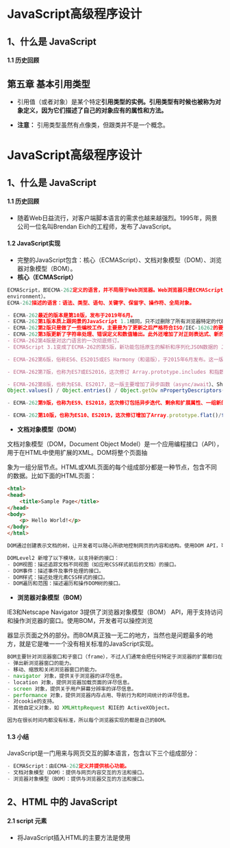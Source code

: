 #                                                            JavaScript高级程序设计

## 1、什么是 JavaScript

#### 1.1 历史回顾
## 第五章  基本引用类型

- 引用值（或者对象）是某个特定**引用类型的实例。**引用类型有时候也被称为**对象定义，**因为它们描述了自己的对象应有的**属性和方法。**

- **注意：** 引用类型虽然有点像类，但跟类并不是一个概念。
#                                                            JavaScript高级程序设计

## 1、什么是 JavaScript

#### 1.1 历史回顾

- 随着Web日益流行，对客户端脚本语言的需求也越来越强烈。1995年，网景公司一位名叫Brendan Eich的工程师，发布了JavaScript。

#### 1.2 JavaScript实现

- 完整的JavaScript包含：核心（ECMAScript）、文档对象模型（DOM）、浏览器对象模型（BOM）。
- **核心（ECMAScript）**

```js
ECMAScript，即ECMA-262定义的语言，并不局限于Web浏览器。Web浏览器只是ECMAScript实现可能存在的一种宿主环境（host
environment）。
ECMA-262描述的语言：语法、类型、语句、关键字、保留字、操作符、全局对象。
```

```js
- ECMA-262最近的版本是第10版，发布于2019年6月。
- ECMA-262第1版本质上跟网景的JavaScript 1.1相同，只不过删除了所有浏览器特定的代码，外加少量细微的修改。
- ECMA-262第2版只是做了一些编校工作，主要是为了更新之后严格符合ISO/IEC-16262的要求，并没有增减或改变任何特性。
- ECMA-262第3版更新了字符串处理、错误定义和数值输出。此外还增加了对正则表达式、新的控制语句、 try / catch 异常处理的支持。
- ECMA-262第4版是对这门语言的一次彻底修订。
- ECMAScript 3.1变成了ECMA-262的第5版，新功能包括原生的解析和序列化JSON数据的 JSON 对象、方便继承和高级属性定义的方法。

- ECMA-262第6版，俗称ES6、ES2015或ES Harmony（和谐版），于2015年6月发布。这一版包含了大概这个规范有史以来最重要的一批增强特性。ES6正式支持了类、模块、迭代器、生成器、箭头函数、期约、反射、代理和众多新的数据类型。

- ECMA-262第7版，也称为ES7或ES2016，这次修订 Array.prototype.includes 和指数操作符。

- ECMA-262第8版，也称为ES8、ES2017，这一版主要增加了异步函数（async/await）、SharedArrayBuffer 及Atomics API，以及
Object.values() / Object.entries() / Object.getOw nPropertyDescriptors() 和字符串填充方法，另外明确支持对象字面量最后的逗号。

- ECMA-262第9版，也称为ES9、ES2018，这次修订包括异步迭代、剩余和扩展属性、一组新的正则表达式特性、 Promise finally() ，以及模板字面量修订。

- ECMA-262第10版，也称为ES10、ES2019，这次修订增加了Array.prototype.flat()/flatMap()、String.prototype.trimStart()/trimEnd() 、 Object.fromEntries() 方法，以及Symbol.prototype.description 属性，明确定义Function.prototype.toString() 的返回值并固定了Array.prototype.sort() 的顺序。另外，这次修订解决了与JSON字符串兼容的问题，并定义了 catch 子句的可选绑定。
```

- **文档对象模型（DOM）**

文档对象模型（DOM，Document Object Model）是一个应用编程接口（API），用于在HTML中使用扩展的XML。DOM将整个页面抽

象为一组分层节点。HTML或XML页面的每个组成部分都是一种节点，包含不同的数据。比如下面的HTML页面：

```html
<html>
<head>
    <title>Sample Page</title>
</head>
<body>
    <p> Hello World!</p>
</body>
</html>
```

```js
DOM通过创建表示文档的树，让开发者可以随心所欲地控制网页的内容和结构。使用DOM API，可以轻松地删除、添加、替换、修改节点。
```

```js
DOMLevel2 新增了以下模块，以支持新的接口：
- DOM视图：描述追踪文档不同视图（如应用CSS样式前后的文档）的接口。
- DOM事件：描述事件及事件处理的接口。
- DOM样式：描述处理元素CSS样式的接口。
- DOM遍历和范围：描述遍历和操作DOM树的接口。
```

- **浏览器对象模型（BOM）**

IE3和Netscape Navigator 3提供了浏览器对象模型（BOM） API，用于支持访问和操作浏览器的窗口。使用BOM，开发者可以操控浏览

器显示页面之外的部分。而BOM真正独一无二的地方，当然也是问题最多的地方，就是它是唯一一个没有相关标准的JavaScript实现。

```js
BOM主要针对浏览器窗口和子窗口（frame），不过人们通常会把任何特定于浏览器的扩展都归在BOM的范畴内。比如，下面就是这样一些扩展：
- 弹出新浏览器窗口的能力。
- 移动、缩放和关闭浏览器窗口的能力。
- navigator 对象，提供关于浏览器的详尽信息。
- location 对象，提供浏览器加载页面的详尽信息。
- screen 对象，提供关于用户屏幕分辨率的详尽信息。
- performance 对象，提供浏览器内存占用、导航行为和时间统计的详尽信息。
- 对cookie的支持。
- 其他自定义对象，如 XMLHttpRequest 和IE的 ActiveXObject。

因为在很长时间内都没有标准，所以每个浏览器实现的都是自己的BOM。
```

#### 1.3 小结

JavaScript是一门用来与网页交互的脚本语言，包含以下三个组成部分：

```js
- ECMAScript：由ECMA-262定义并提供核心功能。
- 文档对象模型（DOM）：提供与网页内容交互的方法和接口。
- 浏览器对象模型（BOM）：提供与浏览器交互的方法和接口。
```

## 2、HTML 中的 JavaScript

#### 2.1 script 元素

- 将JavaScript插入HTML的主要方法是使用 <script> 元素，<script>元素有8个属性

```js
- async：可选。表示应该立即开始下载脚本，但不能阻止其他页面动作，比如下载资源或等待其他脚本加载。只对外部脚本文件有效。
- charset：可选。使用 src 属性指定的代码字符集。这个属性很少使用，因为大多数浏览器不在乎它的值。

- crossorigin：可选。配置相关请求的CORS（跨源资源共享）设置。默认不使用CORS。crossorigin="anonymous" 配置文件请求不必设置凭据标志。 crossorigin="use-credentials" 设置凭据标志，意味着出站请求会包含凭据。

- defer：可选。文档解析和显示完成后再执行脚本没有问题。只对外部脚本文件有效。在IE7及更早的版本中，对行内脚本也可以指定这个属性。

- integrity：可选。允许比对接收到的资源和指定的加密签名以验证子资源完整性。如果接收到的资源的签名与这个属性指定的签名不匹配，则页面会报错，脚本不会执行。这个属性可以用于确保内容分发网络（CDN，Content Delivery Network）不会提供恶意内容。

- language：废弃。最初用于表示代码块中的脚本语言（如 "JavaScript" 、 "JavaScript 1.2" 或 "VBScript" ）。大多数浏览器都会忽略这个属性，不应该再使用它。

- src：可选。表示包含要执行的代码的外部文件。
- type：可选。代替 language ，表示代码块中脚本语言内容类型（也称MIME类型）。按照惯例，这个值始终都是 "text/javascript" 。
```

```js
使用 <script> 的方式有两种：通过它直接在网页中嵌入JavaScript代码，以及通过它在网页中包含外部JavaScript文件。
<script>
    function sayHi() { console.log("Hi!"); } 
</script>
```

**标签占位符**

- 过去，所有 <script> 元素都被放在页面的 <head> 标签内，如下面的例子所示：

```html
<html>
<head>
    <title>Example HTML Page</title>
    <script src="example1.js"></script>
    <script src="example2.js"></script>
</head>
<body>
    <!-- 这里是页面内容 -->
</body>
</html>
```

- 现代Web应用程序通常将所有JavaScript引用放在 <body> 元素中的页面内容后面，如下面的例子所示：

```html
<html>
<head>
    <title>Example HTML Page</title>
</head>
<body>
    <!-- 这里是页面内容 -->
    <script src="example1.js"></script>
    <script src="example2.js"></script>
</body>
</html>
```

- **推迟执行脚本，**这个脚本可以在整个页面解析完后在运行，在在 <script> 元素上设置defer 属性：

```html
<html>
<head>
    <title>Example HTML Page</title>
    <script defer src="example1.js"></script>
    <script defer src="example2.js"></script>
</head>
<body>
    <!-- 这里是页面内容 -->
    <!-- 注意 对于XHTML文档，指定 defer 属性时应该写成defer="defer"  -->
</body>
</html>
```

- **异步执行脚本，**HTML5为 <script> 元素定义了 async 属性。从改变脚本处理方式上看， async 属性与 defer 类似：

```html
<html>
<head>
    <title>Example HTML Page</title>
    <script async src="example1.js"></script>
    <script async src="example2.js"></script>
</head>
<body>
    <!-- 这里是页面内容 -->
</body>
</html>
```

- **动态添加脚本，**除 <script> 标签，向DOM中动态添加 script元素同样可以加载指定的脚本：

```js
只要创建一个 script 元素并将其添加到DOM即可。
- let script = document.createElement('script'); 
- script.src = 'gibberish.js'; 
- document.head.appendChild(script);
```

```js
不是所有浏览器都支持 async 属性。因此，如果要统一动态脚本的加载行为，可以明确将其设置为同步加载：
- let script = document.createElement('script'); 
- script.src = 'gibberish.js'; 
- script.async = false; 
- document.head.appendChild(script);
```

```html
以这种方式获取的资源对浏览器预加载器是不可见的。这会严重影响它们在资源获取队列中的优先级。要想让预加载器知道这些动态请求文件的在，可以在文档头部显式声明它们：<link rel="preload" href="gibberish.js">
```

#### 2.2 行内代码块与外部文件

虽然可以直接在HTML文件中嵌入JavaScript代码，但通常认为最佳实践是尽可能将JavaScript代码放在外部文件中。不过这个最佳实践并不是明确的强制性规则。**推荐使用外部文件的理由如下。**

- **可维护性**   JavaScript代码如果分散到很多HTML页面，会导致维护困难。而用一个目录保存所有JavaScript文件，则更容易维护，这样开发者就可以独立于使用它们的HTML页面来编辑代码。

- **缓存**   浏览器会根据特定的设置缓存所有外部链接的JavaScript文件，这意味着如果两个页面都用到同一个文件，则该文件只需下载一次。这最终意味着页面加载更快。

- **适应未来**   通过把JavaScript放到外部文件中，就不必考虑用XHTML或前面提到的注释黑科技。包含外部JavaScript文件的语法在HTML和XHTML中是一样的。

- 在配置浏览器请求外部文件时，要重点考虑的一点是它们会占用多少带宽。预请求的消耗已显著降低，以轻量、独立JavaScript组件形式向客户端送达脚本更具优势。

```js
比如，第一个页面包含如下脚本：
- <script src="mainA.js"></script>
- <script src="component1.js"></script>
- <script src="component2.js"></script>
- <script src="component3.js"></script> ...
```

```js
后续页面可能包含如下脚本：
- <script src="mainB.js"></script>
- <script src="component3.js"></script>
- <script src="component4.js"></script>
- <script src="component5.js"></script> ...
```

#### 2.3 文档模式

- IE5.5发明了文档模式的概念，即可以使用 doctype 切换文档模式。最初的文档模式有两种：**混杂模式**（quirks mode）和**标准模式**

  （standards mode）。第三种文档模式：**准标准模式**（almoststandards mode）。

#### 2.4 < noscript > 元素

- 针对早期浏览器不支持JavaScript的问题，需要一个页面**优雅降级**的处理方案。最终， <noscript> 元素出现，被用于给不支持JavaScript的浏览器提供替代内容。

```js
<noscript> 元素可以包含任何可以出现在 <body> 中的HTML元素， <script> 除外。在下列两种情况下，浏览器将显示包含在<noscript> 中的内容：
- 浏览器不支持脚本。
- 浏览器对脚本的支持被关闭。
```

- 任何一个条件被满足，包含在 <noscript> 中的内容就会被渲染。否则，浏览器不会渲染 <noscript> 中的内容。例子：

```html
<html>
<head>
    <title>Example HTML Page</title>
    <script "" defer="defer" src="example1.js"> </script>
    <script "" defer="defer" src="example2.js"> </script>
</head>
<body>
    <noscript>
        <p>This page requires a JavaScript-enabled browser.</p>
    </noscript>
</body>
</html>
```

#### 2.5 小结

- JavaScript是通过 <script> 元素插入到HTML页面中的。这个元素可用于把JavaScript代码嵌入到HTML页面中，跟其他标记混合在一起，也可用于引入保存在外部文件中的JavaScript。

## 第五章  基本引用类型
### 6.1、Object

- 到目前为止，大多数引用值的示例使用的是 Object 类型。Object 是ECMAScript中最常用的类型之一。显式地创建 Object 的实例有两种方式。第一种是使用 **new 操作符**和 Object 构造函数，如下所示：

```js
let person = new Object(); 
person.name = "Nicholas"; 
person.age = 29;
```

- 另一种方式是使用**对象字面量**（object literal）表示法。下面的代码定义了与前面示例相同的 person 对象，但使用的是对象字面量表示法：

```js
let person = { 
    name: "Nicholas", 
    age: 29
};
```

- 在对象字面量表示法中，属性名**可以是字符串或数值，**比如指定了 name 属性，后跟一个冒号，然后是属性的值。逗号用于在对象字面量中分隔属性

```js
let person = {
    "name": "Nicholas", 
    "age": 29, 
    5: true 
};

- 这个例子会得到一个带有属性 name 、 age 和 5 的对象。注意，数值属性会自动转换为字符串。
```

- 然也可以用对象字面量表示法来定义一个**只有默认属性和方法的对象，**只要使用一对大括号，中间留空就行了：

```js
let person = {}; // 与new Object()相同
person.name = "Nicholas";
person.age = 29;

注意：实际上开发者更倾向于使用对象字面量表示法。这是因为对象字面量代码更少，看起来也更有封装所有相关数据的感觉。
```

### 6.2、Array

#### 6.2.1 创建数组

- 有几种基本的方式可以创建数组。一种是使用 **Array 构造函数，**比如：

```js
let colors = new Array();
```

- 在使用 Array 构造函数时，也可以**省略 new 操作符。**结果是一样的，比如：

```js
let colors = Array(3); // 创建一个包含3个元素的数组
let names = Array("Greg"); // 创建一个只包含一个元素，即字符串"Greg"的数组
```

- 另一种创建数组的方式是使用**数组字面量**（array literal）表示法。数组字面量是在中括号中包含以逗号分隔的元素列表，如下面的例子所示：

```js
let colors = ["red", "blue", "green"]; // 创建一个包含3个元素的数组
let names = []; // 创建一个空数组
let values = [1,2,]; // 创建一个包含2个元素的数组
```

#### 6.2.2 数组索引

- 要取得或设置数组的值，需要使用中括号并提供相应值的数字索引，如下所示：

```js
let colors = ["red", "blue", "green"]; // 定义一个字符串数组
alert(colors[0]); // 显示第一项
colors[2] = "black"; // 修改第三项
colors[3] = "brown"; // 添加第四项
```

- 数组中元素的数量保存在 length 属性中，这个属性始终返回**0或大于0**的值，如下例所示：

```js
let colors = ["red", "blue", "green"]; // 创建一个包含3个字符串的数组
let names = []; // 创建一个空数组
alert(colors.length); // 3 
alert(names.length); // 0
```

- 数组 length 属性的独特之处在于，它不是只读的。通过修改length 属性，可以从数组**末尾删除或添加元素。**来看下面的例子：

```js
let colors = ["red", "blue", "green"]; // 创建一个包含3个字符串的数组
colors.length = 2; 
alert(colors[2]); // undefined

- 这里，数组 colors 一开始有3个值。将 length 设置为2，就删除了最后一个（位置2的）值，因此 colors[2] 就没有值了。
```

#### 6.2.3 检测数组

- 一个经典的ECMAScript问题是**判断一个对象是不是数组。**在只有一个网页（因而只有一个全局作用域）的情况下，使用 **instanceof** 操作符就足矣：

```js
var arr = [4,67,23];
arr instanceof Array  //return true
```

```js
Array.isArray() 方法

console.log(Array.isArray([])); // true
console.log(Array.isArray({})); // false
console.log(Array.isArray(123)); // false
console.log(Array.isArray('123')); // false
```

#### 6.2.4 转换方法

- 所有对象都有 **toLocaleString() 、 toString() 和 valueOf() 方法。**其中， **valueOf()** 返回的还是**数组本身。**而**toString()** 返回由数组中每个值的等效字符串**拼接而成的一个逗号分隔的字符串。**也就是说，对数组的每个值都会调用其 toString() 方法，以得到最终的字符串。来看下面的例子：

```js
let colors = ["red", "blue", "green"]; // 创建一个包含3个字符串的数组
alert(colors.toString()); // red,blue,green
alert(colors.valueOf()); // red,blue,green 
alert(colors); // red,blue,green

- 首先是被显式调用的 toString() 和 valueOf() 方法，它们分别返回了数组的字符串表示，即将所有字符串组合起来，以逗号分隔。
```

- 如果想使用**不同的分隔符，**则可以**使用 join() 方法。** join() 方法接收一个参数，即字符串分隔符，返回包含所有项的字符串。来看下面的例子：

```js
let colors = ["red", "green", "blue"]; 
alert(colors.join(",")); // red,green,blue 
alert(colors.join("||")); // red||green||blue

- 如果不给 join() 传入任何参数，或者传入 undefined ，则仍然使用逗号作为分隔符。

- 注意：如果数组中某一项是 null 或 undefined ，则在 join() 、 toLocaleString() 、 toString() 和 valueOf() 返回的结果中会以空字符串表示。
```

#### 6.2.5 排序方法

- 数组有**两个方法**可以用来**对元素重新排序： reverse() 和 sort() 。**顾名思义， **reverse()** 方法就是将数组元素**反向排列。**比如：

```js
let values = [1, 2, 3, 4, 5]; 
values.reverse(); 
alert(values); // 5,4,3,2,1
```

-  **sort()** 会按照**升序重新排列数组元素，**即最小的值在前面，最大的值在后面。为此， sort() 会在每一项上调用 String()转型函数，然后比较字符串来决定顺序。即使数组的元素都是数值，也会先把数组转换为字符串再比较、排序。比如：

```js
let values = [0, 1, 5, 10, 15]; 
values.sort(); 
alert(values); // 0,1,10,15,5
```

-  sort() 方法可以接收一个**比较函数，**用于判断哪个值应该排在前面。

```js
function compare(value1, value2) { 
    if (value1 < value2) { 
        return -1; 
    } else if (value1 > value2) { 
        return 1; 
    } else { 
        return 0; 
    } 
}
```

- 这个比较函数可以适用于大多数数据类型，可以把它当作参数传给sort() 方法，如下所示：

```js
let values = [0, 1, 5, 10, 15]; 
values.sort(compare); 
alert(values); // 0,1,5,10,15
```

## 6.3、Set

- ECMAScript 6新增的 **Set** 是一种新集合类型，为这门语言带来集合数据结构。 Set 在很多方面都**像是加强的 Map ，**这是因为它们的大多数API和行为都是共有的。

#### 6.3.1 基本API

- 使用 **new 关键字和 Set** 构造函数可以创建一个**空集合：**

```js
const m = new Set();
```

- 与 Map 类似， Set 可以包含任何JavaScript数据类型作为值。集合也使用SameValueZero操作（ECMAScript内部定义，无法在语言中使用），基本上相当于使用严格对象相等的标准来检查值的匹配性。

```js
const s = new Set(); 
const functionVal = function() {};
const symbolVal = Symbol();
const objectVal = new Object();
s.add(functionVal); 
s.add(symbolVal); 
s.add(objectVal);
alert(s.has(functionVal)); // true 
alert(s.has(symbolVal)); // true 
alert(s.has(objectVal)); // true

// SameValueZero检查意味着独立的实例不会冲突
alert(s.has(function() {})); // false
```

- **add() 和 delete()** 操作是幂等的。 delete() 返回一个布尔值，表示集合中是否存在要删除的值：

```js
const s = new Set(); 
s.add('foo'); 
alert(s.size); // 1
s.add('foo'); 
alert(s.size); // 1

// 集合里有这个值
alert(s.delete('foo')); // true
// 集合里没有这个值
alert(s.delete('foo')); // false
​```js
let stringObject = new String("hello world");
- ECMA-262第6版，俗称ES6、ES2015或ES Harmony（和谐版），于2015年6月发布。这一版包含了大概这个规范有史以来最重要的一批增强特性。ES6正式支持了类、模块、迭代器、生成器、箭头函数、期约、反射、代理和众多新的数据类型。

- ECMA-262第7版，也称为ES7或ES2016，这次修订 Array.prototype.includes 和指数操作符。

- ECMA-262第8版，也称为ES8、ES2017，这一版主要增加了异步函数（async/await）、SharedArrayBuffer 及Atomics API，以及
Object.values() / Object.entries() / Object.getOw nPropertyDescriptors() 和字符串填充方法，另外明确支持对象字面量最后的逗号。

- ECMA-262第9版，也称为ES9、ES2018，这次修订包括异步迭代、剩余和扩展属性、一组新的正则表达式特性、 Promise finally() ，以及模板字面量修订。

- ECMA-262第10版，也称为ES10、ES2019，这次修订增加了Array.prototype.flat()/flatMap()、String.prototype.trimStart()/trimEnd() 、 Object.fromEntries() 方法，以及Symbol.prototype.description 属性，明确定义Function.prototype.toString() 的返回值并固定了Array.prototype.sort() 的顺序。另外，这次修订解决了与JSON字符串兼容的问题，并定义了 catch 子句的可选绑定。
```

- **文档对象模型（DOM）**

文档对象模型（DOM，Document Object Model）是一个应用编程接口（API），用于在HTML中使用扩展的XML。DOM将整个页面抽

象为一组分层节点。HTML或XML页面的每个组成部分都是一种节点，包含不同的数据。比如下面的HTML页面：

```html
<html>
<head>
    <title>Sample Page</title>
</head>
<body>
    <p> Hello World!</p>
</body>
</html>
```

```js
DOM通过创建表示文档的树，让开发者可以随心所欲地控制网页的内容和结构。使用DOM API，可以轻松地删除、添加、替换、修改节点。
```

```js
DOMLevel2 新增了以下模块，以支持新的接口：
- DOM视图：描述追踪文档不同视图（如应用CSS样式前后的文档）的接口。
- DOM事件：描述事件及事件处理的接口。
- DOM样式：描述处理元素CSS样式的接口。
- DOM遍历和范围：描述遍历和操作DOM树的接口。
```

- **浏览器对象模型（BOM）**

IE3和Netscape Navigator 3提供了浏览器对象模型（BOM） API，用于支持访问和操作浏览器的窗口。使用BOM，开发者可以操控浏览

器显示页面之外的部分。而BOM真正独一无二的地方，当然也是问题最多的地方，就是它是唯一一个没有相关标准的JavaScript实现。

```js
BOM主要针对浏览器窗口和子窗口（frame），不过人们通常会把任何特定于浏览器的扩展都归在BOM的范畴内。比如，下面就是这样一些扩展：
- 弹出新浏览器窗口的能力。
- 移动、缩放和关闭浏览器窗口的能力。
- navigator 对象，提供关于浏览器的详尽信息。
- location 对象，提供浏览器加载页面的详尽信息。
- screen 对象，提供关于用户屏幕分辨率的详尽信息。
- performance 对象，提供浏览器内存占用、导航行为和时间统计的详尽信息。
- 对cookie的支持。
- 其他自定义对象，如 XMLHttpRequest 和IE的 ActiveXObject。

因为在很长时间内都没有标准，所以每个浏览器实现的都是自己的BOM。
```

#### 1.3 小结

JavaScript是一门用来与网页交互的脚本语言，包含以下三个组成部分：

```js
- ECMAScript：由ECMA-262定义并提供核心功能。
- 文档对象模型（DOM）：提供与网页内容交互的方法和接口。
- 浏览器对象模型（BOM）：提供与浏览器交互的方法和接口。
```

## 2、HTML 中的 JavaScript

#### 2.1 script 元素

- 将JavaScript插入HTML的主要方法是使用 <script> 元素，<script>元素有8个属性

```js
- async：可选。表示应该立即开始下载脚本，但不能阻止其他页面动作，比如下载资源或等待其他脚本加载。只对外部脚本文件有效。
- charset：可选。使用 src 属性指定的代码字符集。这个属性很少使用，因为大多数浏览器不在乎它的值。

- crossorigin：可选。配置相关请求的CORS（跨源资源共享）设置。默认不使用CORS。crossorigin="anonymous" 配置文件请求不必设置凭据标志。 crossorigin="use-credentials" 设置凭据标志，意味着出站请求会包含凭据。

- defer：可选。文档解析和显示完成后再执行脚本没有问题。只对外部脚本文件有效。在IE7及更早的版本中，对行内脚本也可以指定这个属性。

- integrity：可选。允许比对接收到的资源和指定的加密签名以验证子资源完整性。如果接收到的资源的签名与这个属性指定的签名不匹配，则页面会报错，脚本不会执行。这个属性可以用于确保内容分发网络（CDN，Content Delivery Network）不会提供恶意内容。

- language：废弃。最初用于表示代码块中的脚本语言（如 "JavaScript" 、 "JavaScript 1.2" 或 "VBScript" ）。大多数浏览器都会忽略这个属性，不应该再使用它。

- src：可选。表示包含要执行的代码的外部文件。
- type：可选。代替 language ，表示代码块中脚本语言内容类型（也称MIME类型）。按照惯例，这个值始终都是 "text/javascript" 。
```

```js
使用 <script> 的方式有两种：通过它直接在网页中嵌入JavaScript代码，以及通过它在网页中包含外部JavaScript文件。
<script>
    function sayHi() { console.log("Hi!"); } 
</script>
```

**标签占位符**

- 过去，所有 <script> 元素都被放在页面的 <head> 标签内，如下面的例子所示：

```html
<html>
<head>
    <title>Example HTML Page</title>
    <script src="example1.js"></script>
    <script src="example2.js"></script>
</head>
<body>
    <!-- 这里是页面内容 -->
</body>
</html>
```

- 现代Web应用程序通常将所有JavaScript引用放在 <body> 元素中的页面内容后面，如下面的例子所示：

```html
<html>
<head>
    <title>Example HTML Page</title>
</head>
<body>
    <!-- 这里是页面内容 -->
    <script src="example1.js"></script>
    <script src="example2.js"></script>
</body>
</html>
```

- **推迟执行脚本，**这个脚本可以在整个页面解析完后在运行，在在 <script> 元素上设置defer 属性：

```html
<html>
<head>
    <title>Example HTML Page</title>
    <script defer src="example1.js"></script>
    <script defer src="example2.js"></script>
</head>
<body>
    <!-- 这里是页面内容 -->
    <!-- 注意 对于XHTML文档，指定 defer 属性时应该写成defer="defer"  -->
</body>
</html>
```

- **异步执行脚本，**HTML5为 <script> 元素定义了 async 属性。从改变脚本处理方式上看， async 属性与 defer 类似：

```html
<html>
<head>
    <title>Example HTML Page</title>
    <script async src="example1.js"></script>
    <script async src="example2.js"></script>
</head>
<body>
    <!-- 这里是页面内容 -->
</body>
</html>
```

- **动态添加脚本，**除 <script> 标签，向DOM中动态添加 script元素同样可以加载指定的脚本：

```js
只要创建一个 script 元素并将其添加到DOM即可。
- let script = document.createElement('script'); 
- script.src = 'gibberish.js'; 
- document.head.appendChild(script);
```

```js
不是所有浏览器都支持 async 属性。因此，如果要统一动态脚本的加载行为，可以明确将其设置为同步加载：
- let script = document.createElement('script'); 
- script.src = 'gibberish.js'; 
- script.async = false; 
- document.head.appendChild(script);
```

```html
以这种方式获取的资源对浏览器预加载器是不可见的。这会严重影响它们在资源获取队列中的优先级。要想让预加载器知道这些动态请求文件的在，可以在文档头部显式声明它们：<link rel="preload" href="gibberish.js">
```

#### 2.2 行内代码块与外部文件

虽然可以直接在HTML文件中嵌入JavaScript代码，但通常认为最佳实践是尽可能将JavaScript代码放在外部文件中。不过这个最佳实践并不是明确的强制性规则。**推荐使用外部文件的理由如下。**

- **可维护性**   JavaScript代码如果分散到很多HTML页面，会导致维护困难。而用一个目录保存所有JavaScript文件，则更容易维护，这样开发者就可以独立于使用它们的HTML页面来编辑代码。

- **缓存**   浏览器会根据特定的设置缓存所有外部链接的JavaScript文件，这意味着如果两个页面都用到同一个文件，则该文件只需下载一次。这最终意味着页面加载更快。

- **适应未来**   通过把JavaScript放到外部文件中，就不必考虑用XHTML或前面提到的注释黑科技。包含外部JavaScript文件的语法在HTML和XHTML中是一样的。

- 在配置浏览器请求外部文件时，要重点考虑的一点是它们会占用多少带宽。预请求的消耗已显著降低，以轻量、独立JavaScript组件形式向客户端送达脚本更具优势。

```js
比如，第一个页面包含如下脚本：
- <script src="mainA.js"></script>
- <script src="component1.js"></script>
- <script src="component2.js"></script>
- <script src="component3.js"></script> ...
```

```js
后续页面可能包含如下脚本：
- <script src="mainB.js"></script>
- <script src="component3.js"></script>
- <script src="component4.js"></script>
- <script src="component5.js"></script> ...
```

#### 2.3 文档模式

- IE5.5发明了文档模式的概念，即可以使用 doctype 切换文档模式。最初的文档模式有两种：**混杂模式**（quirks mode）和**标准模式**

  （standards mode）。第三种文档模式：**准标准模式**（almoststandards mode）。

#### 2.4 < noscript > 元素

- 针对早期浏览器不支持JavaScript的问题，需要一个页面**优雅降级**的处理方案。最终， <noscript> 元素出现，被用于给不支持JavaScript的浏览器提供替代内容。

```js
<noscript> 元素可以包含任何可以出现在 <body> 中的HTML元素， <script> 除外。在下列两种情况下，浏览器将显示包含在<noscript> 中的内容：
- 浏览器不支持脚本。
- 浏览器对脚本的支持被关闭。
```

- 任何一个条件被满足，包含在 <noscript> 中的内容就会被渲染。否则，浏览器不会渲染 <noscript> 中的内容。例子：

```html
<html>
<head>
    <title>Example HTML Page</title>
    <script "" defer="defer" src="example1.js"> </script>
    <script "" defer="defer" src="example2.js"> </script>
</head>
<body>
    <noscript>
        <p>This page requires a JavaScript-enabled browser.</p>
    </noscript>
</body>
</html>
```

#### 2.5 小结

- JavaScript是通过 <script> 元素插入到HTML页面中的。这个元素可用于把JavaScript代码嵌入到HTML页面中，跟其他标记混合在一起，也可用于引入保存在外部文件中的JavaScript。
=======

```js
let someDate = new Date("May 23, 2019");
```

- Date.UTC() 方法也返回**日期的毫秒**表示，但使用的是跟Date.parse() 不同的信息来生成这个值。传给 Date.UTC() 的参数是年、零起点月数（1月是0，2月是1，以此类推）、日（1~31）、时（0~23）、分、秒和毫秒。

```js
// GMT时间2000年1月1日零点
let y2k = new Date(Date.UTC(2000, 0));

// GMT时间2005年5月5日下午5点55分55秒 
let allFives = new Date(Date.UTC(2005, 4, 5, 17, 55, 55));
```

#### 5.1.1 继承的方法

- 与其他类型一样， Date 类型重写了 **toLocaleString() 、 toString() 和 valueOf() 方法。**但与其他类型不同，重写后这些方法的返回值不一样。 Date 类型的 **toLocaleString()** 方法返回与浏览器运行的本地环境一致的日期和时间。 **toString()** 方法通常返回带时区信息的日期和时间，而时间也是以24小时制（0~23）表示的。

```js
toLocaleString() - 2/1/2019 12:00:00 AM 

toString() - Thu Feb 1 2019 00:00:00 GMT-0800 
(Pacific Standard Time)
```

- Date 类型的 **valueOf()** 方法根本就不返回字符串，这个方法被重写后返回的是日期的毫秒表示。因此，操作符（如小于号和大于号）可以直接使用它返回的值。比如下面的例子：

```js
let date1 = new Date(2019, 0, 1); // 2019年1月1日 
let date2 = new Date(2019, 1, 1); // 2019年2月1日

console.log(date1 < date2); // true 
console.log(date1 > date2); // false
```

#### 5.1.2 日期格式化方法

- **Date 类型有几个专门用于格式化日期的方法，它们都会返回字符串：**

```js
toDateString() 显示日期中的周几、月、日、年（格式特定于实现）
toTimeString() 显示日期中的时、分、秒和时区（格式特定于实现）
toLocaleDateString() 显示日期中的周几、月、日、年（格式特定于实现和地区）
toLocaleTimeString() 显示日期中的时、分、秒（格式特定于实现）
toUTCString() 显示完整的UTC日期（格式特定于实现）

这些方法的输出与 toLocaleString() 和 toString() 一样，会因浏览器而异。因此不能用于在用户界面上一致地显示日期。
注意：还有一个方法叫toGMTString()这个方法跟toUTCString()一样，目的是为了向后兼容。不过，规范建议新代码使用toUTCString() 。
```

#### 5.1.3 日期、时间组件方法

- Date 类型剩下的方法（见下表）直接**涉及取得或设置日期值**的特定部分。注意表中**“UTC日期”，**指的是没有时区偏移（将日期转换为GMT）时的日期。

| 方法                    | 说明                                    |
| ----------------------- | --------------------------------------- |
| getTime()               | 返回日期的毫秒表示；与valueOf() 相同    |
| setTime(*milliseconds*) | 设置日期的毫秒表示，从而修改整个日期    |
| getFullYear()           | 返回4位数年返回4位数年19）              |
| getUTCFullYear()        | 返回UTC日期的4位数年                    |
| setFullYear(*year*)     | 设置日期的年（ *year* 必须是4位数）     |
| setUTCFullYear(*year*)  | 设置UTC日期的年（ *year* 必须是4位数）  |
| getMonth()              | 返回日期的月（0表示1月，11表示12月）    |
| getUTCMonth()           | 返回UTC日期的月（0表示1月，11表示12月） |

|                      |                                                       |
| -------------------- | ----------------------------------------------------- |
| setMonth(*month*)    | 设置日期的月（ *month* 为大于0的数值，大于11加年）    |
| setUTCMonth(*month*) | 设置UTC日期的月（ *month* 为大于0的数值，大于11加年） |
| getDate()            | 返回日期中的日（1~31）                                |
| getUTCDate()         | 返回UTC日期中的日（1~31）                             |
| setDate(*date*)      | 设置日期中的日（如果 *date* 大于该月天数，则加月）    |
| setUTCDate(*date*)   | 设置UTC日期中的日（如果*date* 大于该月天数，则加月）  |
| getDay()             | 返回日期中表示周几的数值（0表示周日，6表示周六）      |

|                          |                                                     |
| ------------------------ | --------------------------------------------------- |
| getUTCDay()              | 返回UTC日期中表示周几的数值（0表示周日，6表示周六） |
| getHours()               | 返回日期中的时（0~23）                              |
| getUTCHours()            | 返回UTC日期中的时（0~23）                           |
| setHours(*hours*)        | 设置日期中的时（如果 *hours*大于23，则加日）        |
| setUTCHours(*hours*)     | 设置UTC日期中的时（如果*hours* 大于23，则加日）     |
| getMinutes()             | 返回日期中的分（0~59）                              |
| getUTCMinutes()          | 返回UTC日期中的分（0~59）                           |
| setMinutes(*minutes*)    | 设置日期中的分（如果*minutes* 大于59，则加时）      |
| setUTCMinutes(*minutes*) | 设置UTC日期中的分（如果*minutes* 大于59，则加时）   |

|                                    |                                                              |
| ---------------------------------- | ------------------------------------------------------------ |
| getSeconds()                       | 返回日期中的秒（0~59）                                       |
| getUTCSeconds()                    | 返回UTC日期中的秒（0~59）                                    |
| setSeconds(*seconds*)              | 设置日期中的秒（如果*seconds* 大于59，则加分）               |
| setUTCSeconds(*seconds*)           | 设置UTC日期中的秒（如果*seconds* 大于59，则加分）            |
| getMilliseconds()                  | 返回日期中的毫秒                                             |
| getUTCMilliseconds()               | 返回UTC日期中的毫秒                                          |
| setMilliseconds(*milliseconds*)    | 设置日期中的毫秒                                             |
| setUTCMilliseconds(*milliseconds*) | 设置UTC日期中的毫秒                                          |
| getTimezoneOffset()                | 返回以分钟计的UTC与本地时区的偏移量（如美国EST即“东部标准时间”返回300，进入夏令时的地区可能有所差异） |

### 5.2 RegExp

- ECMAScript通过 RegExp 类型支持**正则表达式。**正则表达式使用**类似Perl**的简洁语法来创建：

```js
let expression = /pattern/flags;
```

- 这个正则表达式的 **pattern（模式）**可以是任何简单或复杂的正则表达式，包括**字符类、限定符、分组、向前查找和反向引用。**

```js
- g ：全局模式，表示查找字符串的全部内容，而不是找到第一个匹配的内容就结束。
- i ：不区分大小写，表示在查找匹配时忽略 pattern 和字符串的大小写。
- m ：多行模式，表示查找到一行文本末尾时会继续查找。
- y ：粘附模式，表示只查找从 lastIndex 开始及之后的字符串。
- u ：Unicode模式，启用Unicode匹配。
- s ： dotAll 模式，表示元字符 . 匹配任何字符（包括 \n 或 \r ）。
```

- 使用不同模式和标记可以创建出各种正则表达式，比如：

```js
// 匹配字符串中的所有"at" 
let pattern1 = /at/g;

// 匹配第一个"bat"或"cat"，忽略大小写
let pattern2 = /[bc]at/i;

// 匹配所有以"at"结尾的三字符组合，忽略大小写
let pattern3 = /.at/gi;
```

- 与其他语言中的正则表达式类似，所有**元字符在模式中也必须转义，**包括：

```js
( [ { \ ^ $ | ) ] } ? * + .
```

#### 5.2.1 RegExp 实例属性

- 每个 RegExp 实例都有下列属性，提供有关模式的各方面信息。

```js
- global ：布尔值，表示是否设置了 g 标记。
- ignoreCase ：布尔值，表示是否设置了 i 标记。
- unicode ：布尔值，表示是否设置了 u 标记。
- sticky ：布尔值，表示是否设置了 y 标记。
- lastIndex ：整数，表示在源字符串中下一次搜索的开始位置，始终从0开始。
- multiline ：布尔值，表示是否设置了 m 标记。
- dotAll ：布尔值，表示是否设置了 s 标记。
- source ：正则表达式的字面量字符串（不是传给构造函数的模式字符串），没有开头和结尾的斜杠。
- flags ：正则表达式的标记字符串。始终以字面量而非传入构造函数的字符串模式形式返回（没有前后斜杠）。
```

#### 5.2.2 RegExp 实例方法

- **RegExp** 实例的主要方法是 **exec() ，**主要用于**配合捕获组**使用。这个方法只接收一个参数，即要应用模式的字符串。如果找到了匹配项，则返回**包含第一个匹配信息的数组；**如果没找到匹配项，**则返回 null 。**

```js
let text = "mom and dad and baby"; 
let pattern = /mom( and dad( and baby)?)?/gi; 
let matches = pattern.exec(text); 
console.log(matches.index); // 0 
console.log(matches.input); // "mom and dad and baby
console.log(matches[0]); // "mom and dad and baby" 
console.log(matches[1]); // " and dad and baby" 
console.log(matches[2]); // " and baby"
```

- 正则表达式的另一个方法是 **test() ，**接收一个字符串参数。如果输入的文本与模式匹配，则参数返回 true ，否则返回 false 。这个方法适用于只想**测试模式**是否匹配，而不需要实际匹配内容的情况。 **test() 经常用在 if 语句中：**

```js
let text = "000-00-0000";
let pattern = /\d{3}-\d{2}-\d{4}/;
if(pattern.test(text)) {
	console.log("The pattern was matched.");
}
```

#### 5.2.3 RegExp 构造函数属性

| 全名         | 简写 | 说明                                     |
| ------------ | ---- | ---------------------------------------- |
| input        | $_   | 最后搜索的字符串                         |
| lastMatch    | $&   | 最后匹配的文本                           |
| lastParen    | $+   | 最后匹配的捕获组                         |
| leftContext  | $`   | input 字符串中出现在lastMatch 前面的文本 |
| rightContext | $'   | input 字符串中出现在lastMatch 后面的文本 |

### **5.3** 原始值包装类型

- 为了**方便操作原始值，**ECMAScript提供了3种特殊的**引用类型：Boolean 、 Number 和 String 。**每当用到某个原始值的方法或属性时，后台都会创建一个**相应原始包装类型的对象，**从而暴露出操作原始值的各种方法。来看下面的例子：

```js
let s1 = "some text"; 
let s2 = s1.substring(2);
```

- **Boolean** 是对应布尔值的**引用类型。**要创建一个 Boolean 对象，就使用 Boolean 构造函数并传入 true 或 false ，如下例所示：

```js
let booleanObject = new Boolean(true);
```

- **Number** 是对应数值的**引用类型。**要创建一个 Number 对象，就使用 Number 构造函数并传入一个数值，如下例所示：

```js
let numberObject = new Number(10);
```

- **除了继承**的方法， Number 类型还提供了几个用于将**数值格式化为字符串**的方法。**toFixed()** 方法返回包含指定小数点位数的数值字符串，如：

```js
let num = 10; 
console.log(num.toFixed(2)); // "10.00"
```

- **String** 是对应字符串的**引用类型。**要创建一个 String 对象，使用 String 构造函数并传入一个数值，如下例所示：

```js
let stringObject = new String("hello world");
```